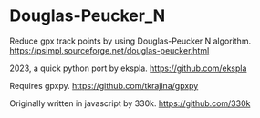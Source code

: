 # Douglas-Peucker_N

Reduce gpx track points by using Douglas-Peucker N algorithm.  https://psimpl.sourceforge.net/douglas-peucker.html

2023, a quick python port by ekspla.  https://github.com/ekspla

Requires gpxpy.  https://github.com/tkrajina/gpxpy

Originally written in javascript by 330k.  https://github.com/330k
